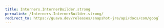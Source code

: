 ```yaml
---
title: Interners.InternerBuilder.strong
permalink: /Interners.InternerBuilder.strong/
redirect_to: https://guava.dev/releases/snapshot-jre/api/docs/com/google/common/collect/Interners.InternerBuilder.html#strong--
---
```

